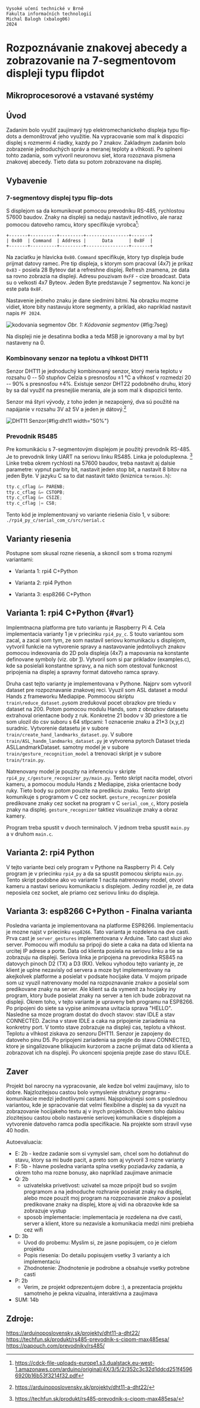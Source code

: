 ``` 
Vysoké učení technické v Brně
Fakulta informačních technologií
Michal Balogh (xbalog06)
2024
```

# Rozpoznávanie znakovej abecedy a zobrazovanie na 7-segmentovom displeji typu flipdot

## Mikroprocesorové a vstavané systémy

## Úvod

Zadanim bolo využiť zaujímavý typ elektromechanickeho displeja typu
flip-dots a demonštrovať jeho využitie. Na vypracovanie som mal k
dispozici displej s rozmermi 4 riadky, kazdy po 7 znakov. Zakladnym
zadanim bolo zobrazenie jednoduchých správ a meranej teploty a vlhkosti.
Po splneni tohto zadania, som vytvoril neuronovu siet, ktora rozoznava
pismena znakovej abecedy. Tieto data su potom zobrazovane na displej.

## Vybavenie

### 7-segmentovy displej typu flip-dots

S displejom sa da komunikovat pomocou prevodníku RS-485, rychlostou
57600 baudov. Znaky na displeji sa nedaju nastavit jednotlivo, ale naraz
pomocou datoveho ramcu, ktory specifikuje vyrobca[^1]:
```
+-------+----------+---------+----------------+-------+
| 0x80  | Command  | Address |      Data      | 0x8F  |
+-------+----------+---------+----------------+-------+
```


Na zaciatku je hlavicka `0x80`. `Command` specifikuje, ktory typ
displeja bude prijmat datovy ramec. Pre tip displeja, s ktorym som
pracoval (4x7) je prikaz `0x83` - posiela 28 Byteov dat a refreshne
displej. Refresh znamena, ze data sa rovno zobrazia na displeji. Adresu
pouzivam `0xFF` - cize broadcast. Data su o velkosti 4x7 Byteov. Jeden
Byte predstavuje 7 segmentov. Na konci je este pata `0x8F`.

Nastavenie jedneho znaku je dane siedmimi bitmi. Na obrazku mozme
vidiet, ktore bity nastavuju ktore segmenty, a priklad, ako napriklad
nastavit napis `PF 2024`.

![kodovania segmentov](imgs/segmentEncoding.png)
*Obr. 1: Kódovanie segmentov* {#fig:7seg} 

Na displeji nie je desatinna bodka a teda MSB je ignorovany a mal by byt
nastaveny na 0.

### Kombinovany senzor na teplotu a vlhkost DHT11

Senzor DHT11 je jednoduchý kombinovaný senzor, ktorý meria teplotu v
rozsahu 0 -- 50 stupňov Celzia s presnosťou ±1 °C a vlhkosť v rozmedzí
20 -- 90% s presnosťou ±4%. Existuje senzor DHT22 podobného druhu, ktorý
by sa dal využiť na presnejšie merania, ale ja som mal k dispozícii
tento.

Senzor má štyri vývody, z toho jeden je nezapojený, dva sú použité na
napájanie v rozsahu 3V až 5V a jeden je dátový.[^2]

![DHT11 Senzor](imgs/dht11.jpg){#fig:dht11 width="50%"}

### Prevodnik RS485

Pre komunikáciu s 7-segmentovým displejom je použitý prevodník RS-485.
Je to prevodnik linky UART na seriovu linku RS485. Linka je
poloduplexna. [^3] Linke treba okrem rychlosti na 57600 baudov, treba
nastavit aj dalsie parametre: vypnut paritny bit, nastavit jeden stop
bit, a nastavit 8 bitov na jeden Byte. V jazyku C sa to dat nastavit
takto (kniznica `termios.h`):

```c
tty.c_cflag &= PARENB; 
tty.c_cflag &= CSTOPB;
tty.c_cflag &= CSIZE;
tty.c_cflag |= CS8;
```

Tento kód je implementovaný vo variante riešenia číslo 1, v súbore:
`
./rpi4_py_c/serial_com_c/src/serial.c
`

## Varianty riesenia

Postupne som skusal rozne riesenia, a skoncil som s troma roznymi
variantami:

-   Varianta 1: rpi4 C+Python

-   Varianta 2: rpi4 Python

-   Varianta 3: esp8266 C+Python

## Varianta 1: rpi4 C+Python {#var1}

Implemtnacna platforma pre tuto variantu je Raspberry Pi 4. Cela
implementacia varianty 1 je v priecinku `rpi4_py_c`. S touto variantou som zacal, a
zacal som tym, ze som nastavil seriovu komunikaciu s displejom, vytvoril
funkcie na vytvorenie spravy a nastavovanie jedntolivych znakov pomocou
indexovania do 2D pola displeja (4x7) a mapovania na konstante
definovane symboly (viz. obr [1](#fig:7seg)). Vytvoril som si par prikladov (examples.c), kde
sa posielali konstantne spravy, a na nich som otestoval funkcnost
pripojenia na displej a spravny format datoveho ramca spravy.

Druha cast tejto varianty je implementovana v Pythone.
Najprv som vytvoril dataset pre rozpoznavanie
znakovej reci. Vyuzil som ASL dataset a modul Hands z
frameworku Mediapipe. Pommocou skriptu `train\reduce_dataset.py`som zredukoval 
pocet obrazkov pre triedu v dataset na 200. Potom pomocou modulu Hands, 
som z obrazkov datasetu extrahoval orientacne body z ruk.
Konkretne 21 bodov v 3D priestore a tie som ulozil do csv suboru s 64
stlpcami: 1 oznacenie znaku a 21\*3 (x,y,z) suradnic. Vytvorenie
datasetu je v subore `train/create_hand_landmarks_dataset.py`. V subore
`train/ASL_handm_landmarks_dataset.py` je vytvorena pytorch Dataset trieda
ASLLandmarkDataset. samotny model je v subore `train/gesture_recognition_model` 
a trenovaci skript je v subore `train/train.py`.  

Natrenovany model je pouzity na inferenciu v skripte `rpi4_py_c/gesture_recognizer_py/main.py`.
Tento skript nacita model, otvori kameru, a pomocou modulu Hands z Mediapipe, ziska orientacne body ruky.
Tieto body su potom pouzite na predikciu znaku.
Tento skript komunikuje s programom v C cez socket. `gesture_recognizer` posiela 
predikovane znaky cez socket na program v C `serial_com_c`, ktory posiela znaky na displej. 
`gesture_recognizer` taktiez visualizuje znaky a obraz kamery.

Program treba spustit v dvoch terminaloch. V jednom treba spustit `main.py` a v druhom `main.c`.


## Varianta 2: rpi4 Python

V tejto variante bezi cely program v Pythone na Raspberry Pi 4. Cely program je v priecinku `rpi4_py` 
a da sa spustit pomocou skriptu `main.py`. Tento skript podobne ako vo variante 1 nacita natrenovany model, otvori kameru a nastavi seriovu komunikaciu s displejom. Jediny rozdiel je, ze data neposiela cez socket, ale priamo cez seriovu linku do displeja.

## Varianta 3: esp8266 C+Python - Finalna varianta

Posledna varianta je implementovana na platforme ESP8266. Implementaciu je mozne najst v priecinku `esp8266`.
Tato varianta je rozdelena na dve casti. Prva cast je `server_gestures` implementovana v Arduine. Tato cast sluzi ako server. 
Pomocou wifi modulu sa pripoji do siete a caka na data od klienta na urcitej IP adrese a porte. Data od klienta posiela na seriovu linku a tie sa zobrazuju na displeji. Seriova linka je pripojena na prevodinka RS845 na datovych pinoch D2 (TX) a D3 (RX). Velkou vyhodou tejto varianty je, ze klient je uplne nezavisly od servera a moze byt implementovany na akejkolvek platforme a posielat v podsate hocijake data. V mojom pripade som uz vyuzil natrenovany model na rozpoznavanie znakov a posielal som predikovane znaky na server. Ale klient sa da vymenit za hocijaky iny program, ktory bude posielat znaky na server a ten ich bude zobrazovat na displeji. Okrem toho, v tejto variante je upraveny beh programu na ESP8266. Po pripojeni do siete sa vypise animovana uvitacia sprava "HELLO". Nasledne sa moze program dostat do dvoch stavov: stav IDLE a stav CONNECTED. Zacina v stave IDLE a caka na pripojenie zariadenia na konkretny port. V tomto stave zobrazuje na displeji cas, teplotu a vlhkost. Teplotu a vlhkost ziskava zo senzoru DHT11. Senzor je zapojeny do datoveho pinu D5. Po pripojeni zariadenia sa prejde do stavu CONNECTED, ktore je singalizovane blikajucim kurzorom a zacne prijimat data od klienta a zobrazovat ich na displeji. Po ukonceni spojenia prejde zase do stavu IDLE.


## Zaver

Projekt bol narocny na vypracovanie, ale kedze bol velmi zaujimavy, islo to dobre. Najzlozitejsou castou bolo vymyslenie struktury programu - komunikacie medzi jednotlivymi castami. Najspokojnejsi som s poslednou variantou, kde je spracovanie dat velmi flexibilne a displej sa da vyuzit na zobrazovanie hocijakeho textu aj v inych projektoch.
Okrem toho dalsiou zlozitejsou castou obolo nastavenie seriovej komunikacie s displejom a vytvorenie datoveho ramca podla specifikacie. Na projekte som stravil vyse 40 hodin. 

Autoevaluacia: 
- E: 2b - kedze zadanie som si vymyslel sam, chcel som ho dotiahnut do stavu, ktory sa mi bude pacit, a preto som aj vytvoril 3 rozne varianty
- F: 5b - hlavne posledna varianta splna vsetky poziadavky zadania, a okrem toho ma rozne bonusy, ako napriklad zaujimave animacie
- Q: 2b 
    - uzivatelska privetivost: uzivatel sa moze pripojit bud so svojim programom a na jednoduche rozhranie posielat znaky na displej, alebo moze pouzit moj program na rozpoznavanie znakov a posielat predikovane znaky na displej, ktore aj vidi na obrazovke kde sa zobrazuje vystup 
    - sposob implementacie: implementacia je rozdelena na dve casti, server a klient, ktore su nezavisle a komunikacia medzi nimi prebieha cez wifi
- D: 3b 
    - Uvod do probemu: Myslim si, ze jasne popisujem, co je cielom projektu
    - Popis riesenia: Do detailu popisujem vsetky 3 varianty a ich implementaciu
    - Zhodnotenie: Zhodnotenie je podrobne a obsahuje vsetky potrebne casti
- P: 2b
    - Verim, ze projekt odprezentujem dobre :), a prezentacia projektu samotneho je pekna vizualna, interaktivna a zaujimava
- SUM: 14b

## Zdroje:
https://arduinoposlovensky.sk/projekty/dht11-a-dht22/
https://techfun.sk/produkt/rs485-prevodnik-s-cipom-max485esa/
https://papouch.com/prevodniky/rs485/

[^1]: <https://cdck-file-uploads-europe1.s3.dualstack.eu-west-1.amazonaws.com/arduino/original/4X/3/5/2/352c3c32d1ddcd251f45966920b16b53f3214f32.pdf>

[^2]: <https://arduinoposlovensky.sk/projekty/dht11-a-dht22/>

[^3]: <https://techfun.sk/produkt/rs485-prevodnik-s-cipom-max485esa/>

[^4]: https://projecthub.arduino.cc/arcaegecengiz/using-dht11-12f621
